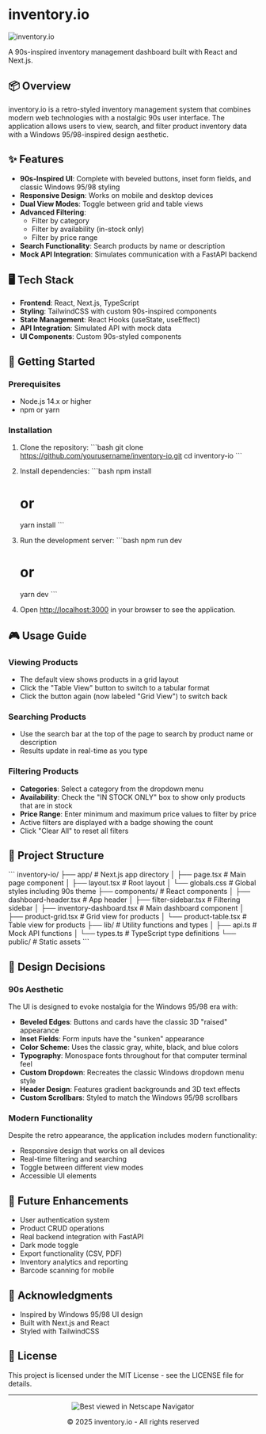 # inventory.io

![inventory.io](https://placeholder.svg?height=200&width=600&query=inventory.io%20-%2090s%20style%20inventory%20management%20system)

A 90s-inspired inventory management dashboard built with React and Next.js.

## 📦 Overview

inventory.io is a retro-styled inventory management system that combines modern web technologies with a nostalgic 90s user interface. The application allows users to view, search, and filter product inventory data with a Windows 95/98-inspired design aesthetic.

## ✨ Features

- **90s-Inspired UI**: Complete with beveled buttons, inset form fields, and classic Windows 95/98 styling
- **Responsive Design**: Works on mobile and desktop devices
- **Dual View Modes**: Toggle between grid and table views
- **Advanced Filtering**:
  - Filter by category
  - Filter by availability (in-stock only)
  - Filter by price range
- **Search Functionality**: Search products by name or description
- **Mock API Integration**: Simulates communication with a FastAPI backend

## 🖥️ Tech Stack

- **Frontend**: React, Next.js, TypeScript
- **Styling**: TailwindCSS with custom 90s-inspired components
- **State Management**: React Hooks (useState, useEffect)
- **API Integration**: Simulated API with mock data
- **UI Components**: Custom 90s-styled components

## 🚀 Getting Started

### Prerequisites

- Node.js 14.x or higher
- npm or yarn

### Installation

1. Clone the repository:
   \`\`\`bash
   git clone https://github.com/yourusername/inventory-io.git
   cd inventory-io
   \`\`\`

2. Install dependencies:
   \`\`\`bash
   npm install
   # or
   yarn install
   \`\`\`

3. Run the development server:
   \`\`\`bash
   npm run dev
   # or
   yarn dev
   \`\`\`

4. Open [http://localhost:3000](http://localhost:3000) in your browser to see the application.

## 🎮 Usage Guide

### Viewing Products

- The default view shows products in a grid layout
- Click the "Table View" button to switch to a tabular format
- Click the button again (now labeled "Grid View") to switch back

### Searching Products

- Use the search bar at the top of the page to search by product name or description
- Results update in real-time as you type

### Filtering Products

- **Categories**: Select a category from the dropdown menu
- **Availability**: Check the "IN STOCK ONLY" box to show only products that are in stock
- **Price Range**: Enter minimum and maximum price values to filter by price
- Active filters are displayed with a badge showing the count
- Click "Clear All" to reset all filters

## 📁 Project Structure

\`\`\`
inventory-io/
├── app/                  # Next.js app directory
│   ├── page.tsx          # Main page component
│   ├── layout.tsx        # Root layout
│   └── globals.css       # Global styles including 90s theme
├── components/           # React components
│   ├── dashboard-header.tsx      # App header
│   ├── filter-sidebar.tsx        # Filtering sidebar
│   ├── inventory-dashboard.tsx   # Main dashboard component
│   ├── product-grid.tsx          # Grid view for products
│   └── product-table.tsx         # Table view for products
├── lib/                  # Utility functions and types
│   ├── api.ts            # Mock API functions
│   └── types.ts          # TypeScript type definitions
└── public/               # Static assets
\`\`\`

## 🎨 Design Decisions

### 90s Aesthetic

The UI is designed to evoke nostalgia for the Windows 95/98 era with:

- **Beveled Edges**: Buttons and cards have the classic 3D "raised" appearance
- **Inset Fields**: Form inputs have the "sunken" appearance
- **Color Scheme**: Uses the classic gray, white, black, and blue colors
- **Typography**: Monospace fonts throughout for that computer terminal feel
- **Custom Dropdown**: Recreates the classic Windows dropdown menu style
- **Header Design**: Features gradient backgrounds and 3D text effects
- **Custom Scrollbars**: Styled to match the Windows 95/98 scrollbars

### Modern Functionality

Despite the retro appearance, the application includes modern functionality:

- Responsive design that works on all devices
- Real-time filtering and searching
- Toggle between different view modes
- Accessible UI elements

## 🔮 Future Enhancements

- User authentication system
- Product CRUD operations
- Real backend integration with FastAPI
- Dark mode toggle
- Export functionality (CSV, PDF)
- Inventory analytics and reporting
- Barcode scanning for mobile

## 🙏 Acknowledgments

- Inspired by Windows 95/98 UI design
- Built with Next.js and React
- Styled with TailwindCSS

## 📄 License

This project is licensed under the MIT License - see the LICENSE file for details.

---

<div align="center">
  <img src="https://placeholder.svg?height=50&width=300&query=BEST%20VIEWED%20IN%20NETSCAPE%20NAVIGATOR" alt="Best viewed in Netscape Navigator" />
  <p>© 2025 inventory.io - All rights reserved</p>
</div>
